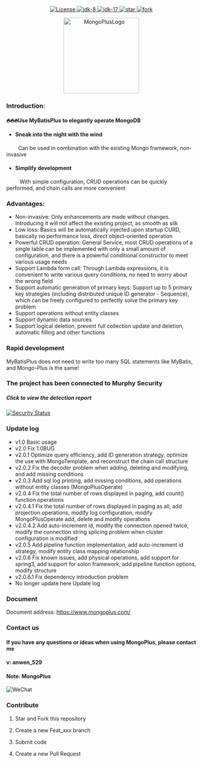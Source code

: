 <p align="center">
<a href="https://gitee.com/anwena/mongo-plus/blob/master/LICENSE">
<img src="https://img.shields.io/hexpm/l/plug.svg" alt="License">
</a>
<a href="https://www.oracle.com/java/technologies/javase/javase-jdk8-downloads.html">
<img src="https://img.shields.io/badge/JDK-8-green.svg" alt="jdk-8" />
</a>
<a target="_blank" href="https://www.oracle.com/java/technologies/javase/jdk17-archive-downloads.html">
<img src="https://img.shields.io/badge/JDK-17-green.svg" alt="jdk-17" />
</a>
<a href='https://gitee.com/aizuda/mongo-plus/stargazers'>
<img src='https://gitee.com/aizuda/mongo-plus/badge/star.svg?theme=gvp' alt='star'/>
</a>
<a href='https://gitee.com/aizuda/mongo-plus/members'>
<img src='https://gitee.com/aizuda/mongo-plus/badge/fork.svg?theme=gvp' alt='fork'/>
</a>
</p>
<p style="text-align: center;">
<img style="width: 200px;display: inline-block;" src="logo.png" alt="MongoPlusLogo">
</p>

### Introduction:

#### 🔥🔥🔥Use MyBatisPlus to elegantly operate MongoDB

* #### Sneak into the night with the wind
&nbsp;&nbsp;&nbsp;&nbsp;&nbsp;&nbsp;&nbsp;&nbsp;Can be used in combination with the existing Mongo framework, non-invasive
* #### Simplify development
&nbsp;&nbsp;&nbsp;&nbsp;&nbsp;&nbsp;&nbsp;&nbsp;&nbsp;With simple configuration, CRUD operations can be quickly performed, and chain calls are more convenient

### Advantages:

* Non-invasive: Only enhancements are made without changes. Introducing it will not affect the existing project, as smooth as silk
* Low loss: Basics will be automatically injected upon startup CURD, basically no performance loss, direct object-oriented operation
* Powerful CRUD operation: General Service, most CRUD operations of a single table can be implemented with only a small amount of configuration, and there is a powerful conditional constructor to meet various usage needs
* Support Lambda form call: Through Lambda expressions, it is convenient to write various query conditions, no need to worry about the wrong field
* Support automatic generation of primary keys: Support up to 5 primary key strategies (including distributed unique ID generator - Sequence), which can be freely configured to perfectly solve the primary key problem
* Support operations without entity classes
* Support dynamic data sources
* Support logical deletion, prevent full collection update and deletion, automatic filling and other functions

### Rapid development

MyBatisPlus does not need to write too many SQL statements like MyBatis, and Mongo-Plus is the same!

### The project has been connected to Murphy Security
##### Click to view the detection report
[![Security Status](https://www.murphysec.com/platform3/v31/badge/1775074551634931712.svg)](https://www.murphysec.com/console/report/1775074551597182976/1775074551634931712)

### Update log
* v1.0 Basic usage</br>
* v2.0 Fix 1.0BUG</br>
* v2.0.1 Optimize query efficiency, add ID generation strategy, optimize the use with MongoTemplate, and reconstruct the chain call structure</br>
* v2.0.2 Fix the decoder problem when adding, deleting and modifying, and add missing conditions</br>
* v2.0.3 Add sql log printing, add missing conditions, add operations without entity classes (MongoPlusOperate) </br>
* v2.0.4 Fix the total number of rows displayed in paging, add count() function operations</br>
* v2.0.4.1 Fix the total number of rows displayed in paging as all, add projection operations, modify log configuration, modify MongoPlusOperate add, delete and modify operations
* v2.0.4.2 Add auto-increment id, modify the connection opened twice, modify the connection string splicing problem when cluster configuration is modified
* v2.0.5 Add pipeline function implementation, add auto-increment id strategy, modify entity class mapping relationship
* v2.0.6 Fix known issues, add physical operations, add support for spring3, add support for solon framework, add pipeline function options, modify structure
* v2.0.6.1 Fix dependency introduction problem
* No longer update here Update log
### Document
Document address: https://www.mongoplus.com/

### Contact us
#### If you have any questions or ideas when using MongoPlus, please contact me
#### v: anwen_529
#### Note: MongoPlus
<img src="wx.png" alt="WeChat">

### Contribute

1. Star and Fork this repository

2. Create a new Feat_xxx branch

3. Submit code

4. Create a new Pull Request